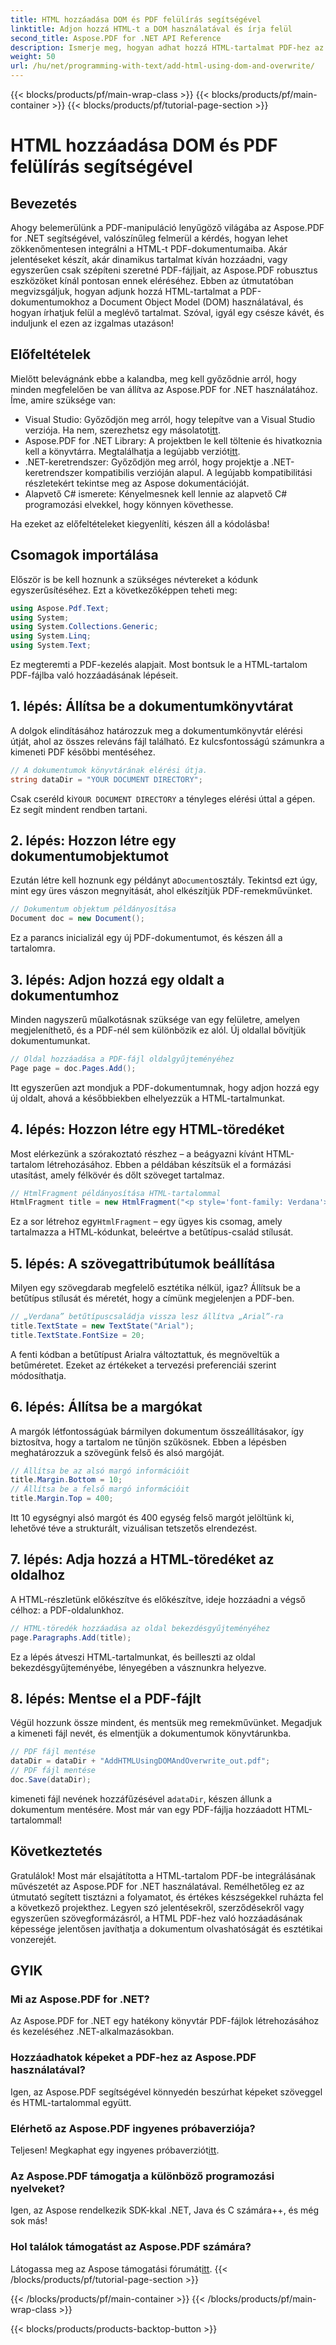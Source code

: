 ```yaml
---
title: HTML hozzáadása DOM és PDF felülírás segítségével
linktitle: Adjon hozzá HTML-t a DOM használatával és írja felül
second_title: Aspose.PDF for .NET API Reference
description: Ismerje meg, hogyan adhat hozzá HTML-tartalmat PDF-hez az Aspose.PDF for .NET használatával. Ez a részletes útmutató a beállítástól a végső mentésig mindenre kiterjed.
weight: 50
url: /hu/net/programming-with-text/add-html-using-dom-and-overwrite/
---
```


{{< blocks/products/pf/main-wrap-class >}}
{{< blocks/products/pf/main-container >}}
{{< blocks/products/pf/tutorial-page-section >}}

# HTML hozzáadása DOM és PDF felülírás segítségével

## Bevezetés

Ahogy belemerülünk a PDF-manipuláció lenyűgöző világába az Aspose.PDF for .NET segítségével, valószínűleg felmerül a kérdés, hogyan lehet zökkenőmentesen integrálni a HTML-t PDF-dokumentumaiba. Akár jelentéseket készít, akár dinamikus tartalmat kíván hozzáadni, vagy egyszerűen csak szépíteni szeretné PDF-fájljait, az Aspose.PDF robusztus eszközöket kínál pontosan ennek eléréséhez. Ebben az útmutatóban megvizsgáljuk, hogyan adjunk hozzá HTML-tartalmat a PDF-dokumentumokhoz a Document Object Model (DOM) használatával, és hogyan írhatjuk felül a meglévő tartalmat. Szóval, igyál egy csésze kávét, és induljunk el ezen az izgalmas utazáson!

## Előfeltételek

Mielőtt belevágnánk ebbe a kalandba, meg kell győződnie arról, hogy minden megfelelően be van állítva az Aspose.PDF for .NET használatához. Íme, amire szüksége van:

-  Visual Studio: Győződjön meg arról, hogy telepítve van a Visual Studio verziója. Ha nem, szerezhetsz egy másolatot[itt](https://visualstudio.microsoft.com/).
-  Aspose.PDF for .NET Library: A projektben le kell töltenie és hivatkoznia kell a könyvtárra. Megtalálhatja a legújabb verziót[itt](https://releases.aspose.com/pdf/net/).
- .NET-keretrendszer: Győződjön meg arról, hogy projektje a .NET-keretrendszer kompatibilis verzióján alapul. A legújabb kompatibilitási részletekért tekintse meg az Aspose dokumentációját.
- Alapvető C# ismerete: Kényelmesnek kell lennie az alapvető C# programozási elvekkel, hogy könnyen követhesse.

Ha ezeket az előfeltételeket kiegyenlíti, készen áll a kódolásba!

## Csomagok importálása

Először is be kell hoznunk a szükséges névtereket a kódunk egyszerűsítéséhez. Ezt a következőképpen teheti meg:

```csharp
using Aspose.Pdf.Text;
using System;
using System.Collections.Generic;
using System.Linq;
using System.Text;
```

Ez megteremti a PDF-kezelés alapjait. Most bontsuk le a HTML-tartalom PDF-fájlba való hozzáadásának lépéseit.

## 1. lépés: Állítsa be a dokumentumkönyvtárat

A dolgok elindításához határozzuk meg a dokumentumkönyvtár elérési útját, ahol az összes releváns fájl található. Ez kulcsfontosságú számunkra a kimeneti PDF későbbi mentéséhez.

```csharp
// A dokumentumok könyvtárának elérési útja.
string dataDir = "YOUR DOCUMENT DIRECTORY";
```

 Csak cseréld ki`YOUR DOCUMENT DIRECTORY` a tényleges elérési úttal a gépen. Ez segít mindent rendben tartani.

## 2. lépés: Hozzon létre egy dokumentumobjektumot

 Ezután létre kell hoznunk egy példányt a`Document`osztály. Tekintsd ezt úgy, mint egy üres vászon megnyitását, ahol elkészítjük PDF-remekművünket.

```csharp
// Dokumentum objektum példányosítása
Document doc = new Document();
```

Ez a parancs inicializál egy új PDF-dokumentumot, és készen áll a tartalomra.

## 3. lépés: Adjon hozzá egy oldalt a dokumentumhoz

Minden nagyszerű műalkotásnak szüksége van egy felületre, amelyen megjeleníthető, és a PDF-nél sem különbözik ez alól. Új oldallal bővítjük dokumentumunkat.

```csharp
// Oldal hozzáadása a PDF-fájl oldalgyűjteményéhez
Page page = doc.Pages.Add();
```

Itt egyszerűen azt mondjuk a PDF-dokumentumnak, hogy adjon hozzá egy új oldalt, ahová a későbbiekben elhelyezzük a HTML-tartalmunkat.

## 4. lépés: Hozzon létre egy HTML-töredéket

Most elérkezünk a szórakoztató részhez – a beágyazni kívánt HTML-tartalom létrehozásához. Ebben a példában készítsük el a formázási utasítást, amely félkövér és dőlt szöveget tartalmaz.

```csharp
// HtmlFragment példányosítása HTML-tartalommal
HtmlFragment title = new HtmlFragment("<p style='font-family: Verdana'><b><i>Table contains text</i></b></p>");
```

 Ez a sor létrehoz egy`HtmlFragment` – egy ügyes kis csomag, amely tartalmazza a HTML-kódunkat, beleértve a betűtípus-család stílusát. 

## 5. lépés: A szövegattribútumok beállítása

Milyen egy szövegdarab megfelelő esztétika nélkül, igaz? Állítsuk be a betűtípus stílusát és méretét, hogy a címünk megjelenjen a PDF-ben.

```csharp
// „Verdana” betűtípuscsaládja vissza lesz állítva „Arial”-ra
title.TextState = new TextState("Arial");
title.TextState.FontSize = 20;
```

A fenti kódban a betűtípust Arialra változtattuk, és megnöveltük a betűméretet. Ezeket az értékeket a tervezési preferenciái szerint módosíthatja.

## 6. lépés: Állítsa be a margókat

A margók létfontosságúak bármilyen dokumentum összeállításakor, így biztosítva, hogy a tartalom ne tűnjön szűkösnek. Ebben a lépésben meghatározzuk a szövegünk felső és alsó margóját.

```csharp
// Állítsa be az alsó margó információit
title.Margin.Bottom = 10;
// Állítsa be a felső margó információit
title.Margin.Top = 400;
```

Itt 10 egységnyi alsó margót és 400 egység felső margót jelöltünk ki, lehetővé téve a strukturált, vizuálisan tetszetős elrendezést.

## 7. lépés: Adja hozzá a HTML-töredéket az oldalhoz

A HTML-részletünk előkészítve és előkészítve, ideje hozzáadni a végső célhoz: a PDF-oldalunkhoz.

```csharp
// HTML-töredék hozzáadása az oldal bekezdésgyűjteményéhez
page.Paragraphs.Add(title);
```

Ez a lépés átveszi HTML-tartalmunkat, és beilleszti az oldal bekezdésgyűjteményébe, lényegében a vásznunkra helyezve.

## 8. lépés: Mentse el a PDF-fájlt

Végül hozzunk össze mindent, és mentsük meg remekművünket. Megadjuk a kimeneti fájl nevét, és elmentjük a dokumentumok könyvtárunkba.

```csharp
// PDF fájl mentése
dataDir = dataDir + "AddHTMLUsingDOMAndOverwrite_out.pdf";
// PDF fájl mentése
doc.Save(dataDir);
```

 kimeneti fájl nevének hozzáfűzésével a`dataDir`, készen állunk a dokumentum mentésére. Most már van egy PDF-fájlja hozzáadott HTML-tartalommal!

## Következtetés

Gratulálok! Most már elsajátította a HTML-tartalom PDF-be integrálásának művészetét az Aspose.PDF for .NET használatával. Remélhetőleg ez az útmutató segített tisztázni a folyamatot, és értékes készségekkel ruházta fel a következő projekthez. Legyen szó jelentésekről, szerződésekről vagy egyszerűen szövegformázásról, a HTML PDF-hez való hozzáadásának képessége jelentősen javíthatja a dokumentum olvashatóságát és esztétikai vonzerejét. 

## GYIK

### Mi az Aspose.PDF for .NET?
Az Aspose.PDF for .NET egy hatékony könyvtár PDF-fájlok létrehozásához és kezeléséhez .NET-alkalmazásokban.

### Hozzáadhatok képeket a PDF-hez az Aspose.PDF használatával?
Igen, az Aspose.PDF segítségével könnyedén beszúrhat képeket szöveggel és HTML-tartalommal együtt.

### Elérhető az Aspose.PDF ingyenes próbaverziója?
 Teljesen! Megkaphat egy ingyenes próbaverziót[itt](https://releases.aspose.com).

### Az Aspose.PDF támogatja a különböző programozási nyelveket?
Igen, az Aspose rendelkezik SDK-kkal .NET, Java és C számára++, és még sok más!

### Hol találok támogatást az Aspose.PDF számára?
 Látogassa meg az Aspose támogatási fórumát[itt](https://forum.aspose.com/c/pdf/10).
{{< /blocks/products/pf/tutorial-page-section >}}

{{< /blocks/products/pf/main-container >}}
{{< /blocks/products/pf/main-wrap-class >}}

{{< blocks/products/products-backtop-button >}}
